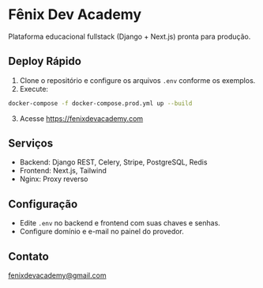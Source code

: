 # Fênix Dev Academy

Plataforma educacional fullstack (Django + Next.js) pronta para produção.

## Deploy Rápido

1. Clone o repositório e configure os arquivos `.env` conforme os exemplos.
2. Execute:
```bash
docker-compose -f docker-compose.prod.yml up --build
```
3. Acesse https://fenixdevacademy.com

## Serviços
- Backend: Django REST, Celery, Stripe, PostgreSQL, Redis
- Frontend: Next.js, Tailwind
- Nginx: Proxy reverso

## Configuração
- Edite `.env` no backend e frontend com suas chaves e senhas.
- Configure domínio e e-mail no painel do provedor.

## Contato
fenixdevacademy@gmail.com 